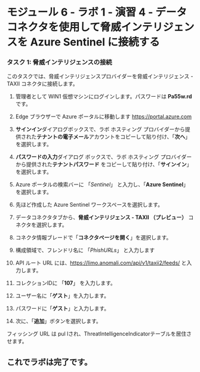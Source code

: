 ﻿# モジュール 6 - ラボ 1 - 演習 4 - データコネクタを使用して脅威インテリジェンスを Azure Sentinel に接続する

### タスク 1: 脅威インテリジェンスの接続

このタスクでは、脅威インテリジェンスプロバイダーを脅威インテリジェンス - TAXII コネクタに接続します。

1. 管理者として WIN1 仮想マシンにログインします。パスワードは **Pa55w.rd** です。  

2. Edge ブラウザーで Azure ポータルに移動します https://portal.azure.com

3. **サインイン**ダイアログボックスで、ラボ ホスティング プロバイダーから提供された**テナントの電子メール**アカウントをコピーして貼り付け、「**次へ**」を選択します。

4. **パスワードの入力**ダイアログ ボックスで、ラボ ホスティング プロバイダーから提供された**テナントパスワード** をコピーして貼り付け、「**サインイン**」を選択します。

5. Azure ポータルの検索バーに 「*Sentinel*」 と入力し、「**Azure Sentinel**」 を選択します。

6. 先ほど作成した Azure Sentinel ワークスペースを選択します。

7. データコネクタタブから、**脅威インテリジェンス - TAXII （プレビュー）** コネクタを選択します。

8. コネクタ情報ブレードで「**コネクタページを開く**」を選択します。

9. 構成領域で、フレンドリ名に 「*PhishURLs*」 と入力します

10. API ルート URL には、https://limo.anomali.com/api/v1/taxii2/feeds/ と入力します。

11. コレクションIDに 「**107**」 を入力します。

12. ユーザー名に「**ゲスト**」を入力します。

13. パスワードに「**ゲスト**」と入力します。

14. 次に、「**追加**」ボタンを選択します。  

フィッシング URL は pul lされ、ThreatIntelligenceIndicatorテーブルを居住させます。 

## これでラボは完了です。